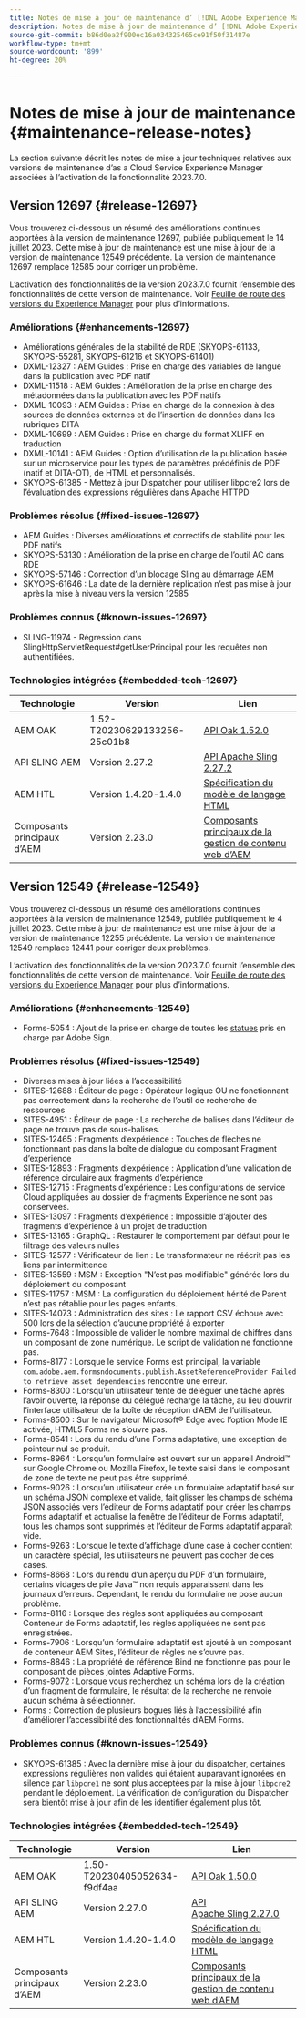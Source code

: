 ```yaml
---
title: Notes de mise à jour de maintenance d’ [!DNL Adobe Experience Manager] as a Cloud Service associées à l’activation de la fonctionnalité 2023.7.0.
description: Notes de mise à jour de maintenance d’ [!DNL Adobe Experience Manager] as a Cloud Service associées à l’activation de la fonctionnalité 2023.7.0.
source-git-commit: b86d0ea2f900ec16a034325465ce91f50f31487e
workflow-type: tm+mt
source-wordcount: '899'
ht-degree: 20%

---
```


# Notes de mise à jour de maintenance {#maintenance-release-notes}

La section suivante décrit les notes de mise à jour techniques relatives aux versions de maintenance d’as a Cloud Service Experience Manager associées à l’activation de la fonctionnalité 2023.7.0.

## Version 12697 {#release-12697}

Vous trouverez ci-dessous un résumé des améliorations continues apportées à la version de maintenance 12697, publiée publiquement le 14 juillet 2023. Cette mise à jour de maintenance est une mise à jour de la version de maintenance 12549 précédente. La version de maintenance 12697 remplace 12585 pour corriger un problème.

L’activation des fonctionnalités de la version 2023.7.0 fournit l’ensemble des fonctionnalités de cette version de maintenance. Voir [Feuille de route des versions du Experience Manager](https://experienceleague.adobe.com/docs/experience-manager-release-information/aem-release-updates/update-releases-roadmap.html?lang=fr) pour plus d’informations.

### Améliorations {#enhancements-12697}

- Améliorations générales de la stabilité de RDE (SKYOPS-61133, SKYOPS-55281, SKYOPS-61216 et SKYOPS-61401)
- DXML-12327 : AEM Guides : Prise en charge des variables de langue dans la publication avec PDF natif
- DXML-11518 : AEM Guides : Amélioration de la prise en charge des métadonnées dans la publication avec les PDF natifs
- DXML-10093 : AEM Guides : Prise en charge de la connexion à des sources de données externes et de l’insertion de données dans les rubriques DITA
- DXML-10699 : AEM Guides : Prise en charge du format XLIFF en traduction
- DXML-10141 : AEM Guides : Option d’utilisation de la publication basée sur un microservice pour les types de paramètres prédéfinis de PDF (natif et DITA-OT), de HTML et personnalisés.
- SKYOPS-61385 - Mettez à jour Dispatcher pour utiliser libpcre2 lors de l’évaluation des expressions régulières dans Apache HTTPD

### Problèmes résolus {#fixed-issues-12697}

- AEM Guides : Diverses améliorations et correctifs de stabilité pour les PDF natifs
- SKYOPS-53130 : Amélioration de la prise en charge de l’outil AC dans RDE
- SKYOPS-57146 : Correction d’un blocage Sling au démarrage AEM
- SKYOPS-61646 : La date de la dernière réplication n’est pas mise à jour après la mise à niveau vers la version 12585

### Problèmes connus {#known-issues-12697}

- SLING-11974 - Régression dans SlingHttpServletRequest#getUserPrincipal pour les requêtes non authentifiées.

### Technologies intégrées {#embedded-tech-12697}

| Technologie | Version | Lien |
|---|---|---|
| AEM OAK | 1.52-T20230629133256-25c01b8 | [API Oak 1.52.0](https://www.javadoc.io/doc/org.apache.jackrabbit/oak-api/1.52.0/index.html) |
| API SLING AEM | Version 2.27.2 | [API Apache Sling 2.27.2](https://www.javadoc.io/doc/org.apache.sling/org.apache.sling.api/latest/index.html) |
| AEM HTL | Version 1.4.20-1.4.0 | [Spécification du modèle de langage HTML](https://github.com/adobe/htl-spec) |
| Composants principaux d’AEM | Version 2.23.0 | [Composants principaux de la gestion de contenu web d’AEM](https://github.com/adobe/aem-core-wcm-components) |

## Version 12549 {#release-12549}

Vous trouverez ci-dessous un résumé des améliorations continues apportées à la version de maintenance 12549, publiée publiquement le 4 juillet 2023. Cette mise à jour de maintenance est une mise à jour de la version de maintenance 12255 précédente. La version de maintenance 12549 remplace 12441 pour corriger deux problèmes.

L’activation des fonctionnalités de la version 2023.7.0 fournit l’ensemble des fonctionnalités de cette version de maintenance. Voir [Feuille de route des versions du Experience Manager](https://experienceleague.adobe.com/docs/experience-manager-release-information/aem-release-updates/update-releases-roadmap.html?lang=fr) pour plus d’informations.

### Améliorations {#enhancements-12549}

- Forms-5054 : Ajout de la prise en charge de toutes les [statues](https://opensource.adobe.com/acrobat-sign/acrobat_sign_events/webhookeventsagreements.html) pris en charge par Adobe Sign.

### Problèmes résolus {#fixed-issues-12549}

- Diverses mises à jour liées à l’accessibilité
- SITES-12688 : Éditeur de page : Opérateur logique OU ne fonctionnant pas correctement dans la recherche de l’outil de recherche de ressources
- SITES-4951 : Éditeur de page : La recherche de balises dans l’éditeur de page ne trouve pas de sous-balises.
- SITES-12465 : Fragments d’expérience : Touches de flèches ne fonctionnant pas dans la boîte de dialogue du composant Fragment d’expérience
- SITES-12893 : Fragments d’expérience : Application d’une validation de référence circulaire aux fragments d’expérience
- SITES-12715 : Fragments d’expérience : Les configurations de service Cloud appliquées au dossier de fragments Experience ne sont pas conservées.
- SITES-13097 : Fragments d’expérience : Impossible d’ajouter des fragments d’expérience à un projet de traduction
- SITES-13165 : GraphQL : Restaurer le comportement par défaut pour le filtrage des valeurs nulles
- SITES-12577 : Vérificateur de lien : Le transformateur ne réécrit pas les liens par intermittence
- SITES-13559 : MSM : Exception &quot;N’est pas modifiable&quot; générée lors du déploiement du composant
- SITES-11757 : MSM : La configuration du déploiement hérité de Parent n’est pas rétablie pour les pages enfants.
- SITES-14073 : Administration des sites : Le rapport CSV échoue avec 500 lors de la sélection d’aucune propriété à exporter
- Forms-7648 : Impossible de valider le nombre maximal de chiffres dans un composant de zone numérique. Le script de validation ne fonctionne pas.
- Forms-8177 : Lorsque le service Forms est principal, la variable `com.adobe.aem.formsndocuments.publish.AssetReferenceProvider Failed to retrieve asset dependencies` rencontre une erreur.
- Forms-8300 : Lorsqu’un utilisateur tente de déléguer une tâche après l’avoir ouverte, la réponse du délégué recharge la tâche, au lieu d’ouvrir l’interface utilisateur de la boîte de réception d’AEM de l’utilisateur.
- Forms-8500 : Sur le navigateur Microsoft® Edge avec l’option Mode IE activée, HTML5 Forms ne s’ouvre pas.
- Forms-8541 : Lors du rendu d’une Forms adaptative, une exception de pointeur nul se produit.
- Forms-8964 : Lorsqu’un formulaire est ouvert sur un appareil Android™ sur Google Chrome ou Mozilla Firefox, le texte saisi dans le composant de zone de texte ne peut pas être supprimé.
- Forms-9026 : Lorsqu’un utilisateur crée un formulaire adaptatif basé sur un schéma JSON complexe et valide, fait glisser les champs de schéma JSON associés vers l’éditeur de Forms adaptatif pour créer les champs Forms adaptatif et actualise la fenêtre de l’éditeur de Forms adaptatif, tous les champs sont supprimés et l’éditeur de Forms adaptatif apparaît vide.
- Forms-9263 : Lorsque le texte d’affichage d’une case à cocher contient un caractère spécial, les utilisateurs ne peuvent pas cocher de ces cases.
- Forms-8668 : Lors du rendu d’un aperçu du PDF d’un formulaire, certains vidages de pile Java™ non requis apparaissent dans les journaux d’erreurs. Cependant, le rendu du formulaire ne pose aucun problème.
- Forms-8116 : Lorsque des règles sont appliquées au composant Conteneur de Forms adaptatif, les règles appliquées ne sont pas enregistrées.
- Forms-7906 : Lorsqu’un formulaire adaptatif est ajouté à un composant de conteneur AEM Sites, l’éditeur de règles ne s’ouvre pas.
- Forms-8846 : La propriété de référence Bind ne fonctionne pas pour le composant de pièces jointes Adaptive Forms.
- Forms-9072 : Lorsque vous recherchez un schéma lors de la création d’un fragment de formulaire, le résultat de la recherche ne renvoie aucun schéma à sélectionner.
- Forms : Correction de plusieurs bogues liés à l’accessibilité afin d’améliorer l’accessibilité des fonctionnalités d’AEM Forms.

### Problèmes connus {#known-issues-12549}

- SKYOPS-61385 : Avec la dernière mise à jour du dispatcher, certaines expressions régulières non valides qui étaient auparavant ignorées en silence par `libpcre1` ne sont plus acceptées par la mise à jour `libpcre2` pendant le déploiement. La vérification de configuration du Dispatcher sera bientôt mise à jour afin de les identifier également plus tôt.

### Technologies intégrées {#embedded-tech-12549}

| Technologie | Version | Lien |
|---|---|---|
| AEM OAK | 1.50-T20230405052634-f9df4aa | [API Oak 1.50.0](https://www.javadoc.io/doc/org.apache.jackrabbit/oak-api/1.50.0/index.html) |
| API SLING AEM | Version 2.27.0 | [API Apache Sling 2.27.0](https://www.javadoc.io/doc/org.apache.sling/org.apache.sling.api/latest/index.html) |
| AEM HTL | Version 1.4.20-1.4.0 | [Spécification du modèle de langage HTML](https://github.com/adobe/htl-spec) |
| Composants principaux d’AEM | Version 2.23.0 | [Composants principaux de la gestion de contenu web d’AEM](https://github.com/adobe/aem-core-wcm-components) |
